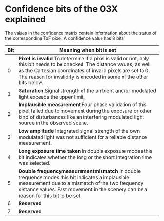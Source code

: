 # Confidence bits of the O3X explained

The values in the confidence matrix contain information about the status of the corresponding ToF pixel. A confidence value has 8 bits.

Bit| Meaning when bit is set|
|---|-------------------------------|
|0 | **Pixel is invalid** To determine if a pixel is valid or not, only this bit needs to be checked. The distance values, as well as the Cartesian coordinates of invalid pixels are set to 0. The reason for invalidity is encoded in some of the other bits below. |
|1| **Saturation** Signal strength of the ambient and/or modulated light exceeds the upper limit.|
|2| **Implausible measurement** Four phase validation of this pixel failed due to movement during the exposure or other kind of disturbances like an interfering modulated light source in the observed scene.|
|3| **Low amplitude** Integrated signal strength of the own modulated light was not sufficient for a  reliable distance measurement.|
|4| **Long exposure time taken** In double exposure modes this bit indicates whether the long or the short integration time was selected.|
|5| **Double frequencymeasurementmismatch** In double frequency modes this bit indicates a implausible measurement due to a mismatch of the two frequency distance values. Fast movement in the scenery can be a reason for this bit to be set.|
|6| **Reserved** |
|7| **Reserved** |
